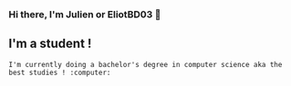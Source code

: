 ### Hi there, I'm Julien or EliotBD03 :wave:

## I'm a student !
    I'm currently doing a bachelor's degree in computer science aka the best studies ! :computer: 
